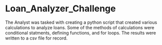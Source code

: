 # Loan_Analyzer_Challenge
The Analyst was tasked with creating a python script that created various calculations to analyze loans.  Some of the methods of calculations were conditional statments, defining functions, and for loops.  The results were written to a csv file for record.
